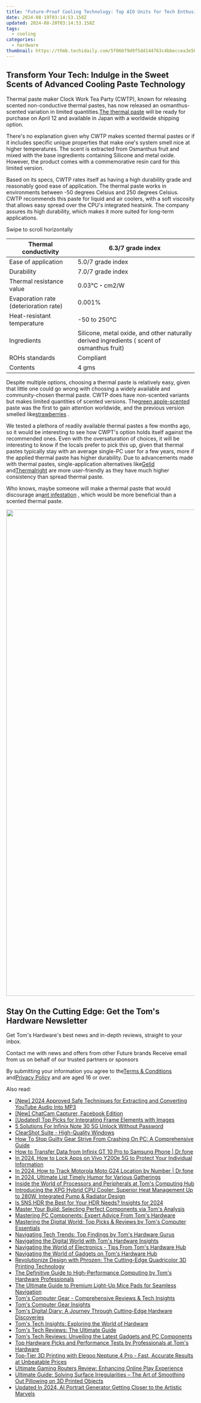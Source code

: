 ```yaml
---
title: "Future-Proof Cooling Technology: Top AIO Units for Tech Enthusiasts"
date: 2024-08-19T03:14:53.158Z
updated: 2024-08-20T03:14:53.158Z
tags:
  - cooling
categories:
  - hardware
thumbnail: https://thmb.techidaily.com/5f066f9d9f5dd144763c4bbeccea3e56ce5ff6713b3a3e310bb03e72d6daf58f.jpg
---
```


## Transform Your Tech: Indulge in the Sweet Scents of Advanced Cooling Paste Technology

Thermal paste maker Clock Work Tea Party (CWTP), known for releasing scented non-conductive thermal pastes, has now released an osmanthus-scented variation in limited quantities.[The thermal paste](https://cwtp.official.ec/items/84779264) will be ready for purchase on April 12 and available in Japan with a worldwide shipping option.

 There's no explanation given why CWTP makes scented thermal pastes or if it includes specific unique properties that make one's system smell nice at higher temperatures. The scent is extracted from Osmanthus fruit and mixed with the base ingredients containing Silicone and metal oxide. However, the product comes with a commemorative resin card for this limited version.

 Based on its specs, CWTP rates itself as having a high durability grade and reasonably good ease of application. The thermal paste works in environments between -50 degrees Celsius and 250 degrees Celsius. CWTP recommends this paste for liquid and air coolers, with a soft viscosity that allows easy spread over the CPU's integrated heatsink. The company assures its high durability, which makes it more suited for long-term applications.

 Swipe to scroll horizontally

| Thermal conductivity                  | 6.3/7 grade index                                                                          |
| ------------------------------------- | ------------------------------------------------------------------------------------------ |
| Ease of application                   | 5.0/7 grade index                                                                          |
| Durability                            | 7.0/7 grade index                                                                          |
| Thermal resistance value              | 0.03℃・cm2/W                                                                                |
| Evaporation rate (deterioration rate) | 0.001%                                                                                     |
| Heat-resistant temperature            | \-50 to 250℃                                                                               |
| Ingredients                           | Silicone, metal oxide, and other naturally derived ingredients ( scent of osmanthus fruit) |
| ROHs standards                        | Compliant                                                                                  |
| Contents                              | 4 gms                                                                                      |

 Despite multiple options, choosing a thermal paste is relatively easy, given that little one could go wrong with choosing a widely available and community-chosen thermal paste. CWTP does have non-scented variants but makes limited quantities of scented versions. The[green apple-scented](https://www.tomshardware.com/news/apple-scented-thermal-paste-launched-in-japan) paste was the first to gain attention worldwide, and the previous version smelled like[strawberries](https://www.tomshardware.com/pc-components/thermal-paste/pink-thermal-paste-smells-like-strawberries-extreme-mugurisu-4g-strawberry-edition-rivals-thermal-grizzlys-kryonaut) .

 We tested a plethora of readily available thermal pastes a few months ago, so it would be interesting to see how CWPT's option holds itself against the recommended ones. Even with the oversaturation of choices, it will be interesting to know if the locals prefer to pick this up, given that thermal pastes typically stay with an average single-PC user for a few years, more if the applied thermal paste has higher durability. Due to advancements made with thermal pastes, single-application alternatives like[Gelid](https://www.tomshardware.com/news/gelid-heatphase-ultra-thermal-pad-outclasses-thermal-pastes) and[Thermalright](https://www.tomshardware.com/news/thermalright-quietly-launches-thermalpads) are more user-friendly as they have much higher consistency than spread thermal paste.

 Who knows, maybe someone will make a thermal paste that would discourage an[ant infestation](https://www.tomshardware.com/pc-components/thermal-paste/gamer-says-ants-infested-his-pc-to-eat-thermal-paste-and-pads-ants-found-proliferating-in-the-gpu-around-thermal-pad-debris) , which would be more beneficial than a scented thermal paste.

<!-- affiliate ads begin -->
<a href="https://boody-eco-wear.pxf.io/c/5597632/1572622/13846" target="_top" id="1572622"><img src="//a.impactradius-go.com/display-ad/13846-1572622" border="0" alt="" width="1000" height="1298"/></a><img height="0" width="0" src="https://imp.pxf.io/i/5597632/1572622/13846" style="position:absolute;visibility:hidden;" border="0" />
<!-- affiliate ads end -->
## Stay On the Cutting Edge: Get the Tom's Hardware Newsletter

 Get Tom's Hardware's best news and in-depth reviews, straight to your inbox.

 Contact me with news and offers from other Future brands  Receive email from us on behalf of our trusted partners or sponsors

 By submitting your information you agree to the[Terms & Conditions](https://futureplc.com/terms-conditions/) and[Privacy Policy](https://futureplc.com/privacy-policy/) and are aged 16 or over.


<ins class="adsbygoogle"
     style="display:block"
     data-ad-format="autorelaxed"
     data-ad-client="ca-pub-7571918770474297"
     data-ad-slot="1223367746"></ins>



<ins class="adsbygoogle"
     style="display:block"
     data-ad-client="ca-pub-7571918770474297"
     data-ad-slot="8358498916"
     data-ad-format="auto"
     data-full-width-responsive="true"></ins>

<span class="atpl-alsoreadstyle">Also read:</span>
<div><ul>
<li><a href="https://youtube-lab.techidaily.com/024-approved-safe-techniques-for-extracting-and-converting-youtube-audio-into-mp3/"><u>[New] 2024 Approved  Safe Techniques for Extracting and Converting YouTube Audio Into MP3</u></a></li>
<li><a href="https://facebook-video-recording.techidaily.com/new-chatcam-capturer-facebook-edition/"><u>[New] ChatCam Capturer, Facebook Edition</u></a></li>
<li><a href="https://some-guidance.techidaily.com/updated-top-picks-for-integrating-frame-elements-with-images/"><u>[Updated] Top Picks for Integrating Frame Elements with Images</u></a></li>
<li><a href="https://unlock-android.techidaily.com/5-solutions-for-infinix-note-30-5g-unlock-without-password-by-drfone-android/"><u>5 Solutions For Infinix Note 30 5G Unlock Without Password</u></a></li>
<li><a href="https://screen-video-capture.techidaily.com/clearshot-suite-high-quality-windows/"><u>ClearShot Suite - High-Quality Windows</u></a></li>
<li><a href="https://win-blog.techidaily.com/how-to-stop-guilty-gear-strive-from-crashing-on-pc-a-comprehensive-guide/"><u>How To Stop Guilty Gear Strive From Crashing On PC: A Comprehensive Guide</u></a></li>
<li><a href="https://android-transfer.techidaily.com/how-to-transfer-data-from-infinix-gt-10-pro-to-samsung-phone-drfone-by-drfone-transfer-from-android-transfer-from-android/"><u>How to Transfer Data from Infinix GT 10 Pro to Samsung Phone | Dr.fone</u></a></li>
<li><a href="https://unlock-android.techidaily.com/in-2024-how-to-lock-apps-on-vivo-y200e-5g-to-protect-your-individual-information-by-drfone-android/"><u>In 2024, How to Lock Apps on Vivo Y200e 5G to Protect Your Individual Information</u></a></li>
<li><a href="https://android-location-track.techidaily.com/in-2024-how-to-track-motorola-moto-g24-location-by-number-drfone-by-drfone-virtual-android/"><u>In 2024, How to Track Motorola Moto G24 Location by Number | Dr.fone</u></a></li>
<li><a href="https://some-approaches.techidaily.com/in-2024-ultimate-list-timely-humor-for-various-gatherings/"><u>In 2024, Ultimate List  Timely Humor for Various Gatherings</u></a></li>
<li><a href="https://hardware-tips.techidaily.com/inside-the-world-of-processors-and-peripherals-at-toms-computing-hub/"><u>Inside the World of Processors and Peripherals at Tom's Computing Hub</u></a></li>
<li><a href="https://hardware-tips.techidaily.com/introducing-the-xpg-hybrid-cpu-cooler-superior-heat-management-up-to-280w-integrated-pump-and-radiator-design/"><u>Introducing the XPG Hybrid CPU Cooler: Superior Heat Management Up to 280W, Integrated Pump & Radiator Design</u></a></li>
<li><a href="https://extra-support.techidaily.com/is-sns-hdr-the-best-for-your-hdr-needs-insights-for-2024/"><u>Is SNS HDR the Best for Your HDR Needs? Insights for 2024</u></a></li>
<li><a href="https://hardware-tips.techidaily.com/master-your-build-selecting-perfect-components-via-toms-analysis/"><u>Master Your Build: Selecting Perfect Components via Tom's Analysis</u></a></li>
<li><a href="https://hardware-tips.techidaily.com/mastering-pc-components-expert-advice-from-toms-hardware/"><u>Mastering PC Components: Expert Advice From Tom's Hardware</u></a></li>
<li><a href="https://hardware-tips.techidaily.com/mastering-the-digital-world-top-picks-and-reviews-by-toms-computer-essentials/"><u>Mastering the Digital World: Top Picks & Reviews by Tom's Computer Essentials</u></a></li>
<li><a href="https://hardware-tips.techidaily.com/navigating-tech-trends-top-findings-by-toms-hardware-gurus/"><u>Navigating Tech Trends: Top Findings by Tom's Hardware Gurus</u></a></li>
<li><a href="https://hardware-tips.techidaily.com/navigating-the-digital-world-with-toms-hardware-insights/"><u>Navigating the Digital World with Tom's Hardware Insights</u></a></li>
<li><a href="https://hardware-tips.techidaily.com/navigating-the-world-of-electronics-tips-from-toms-hardware-hub/"><u>Navigating the World of Electronics - Tips From Tom's Hardware Hub</u></a></li>
<li><a href="https://hardware-tips.techidaily.com/navigating-the-world-of-gadgets-on-toms-hardware-hub/"><u>Navigating the World of Gadgets on Tom's Hardware Hub</u></a></li>
<li><a href="https://hardware-tips.techidaily.com/revolutionize-design-with-phrozen-the-cutting-edge-quadricolor-3d-printing-technology/"><u>Revolutionize Design with Phrozen: The Cutting-Edge Quadricolor 3D Printing Technology</u></a></li>
<li><a href="https://hardware-tips.techidaily.com/the-definitive-guide-to-high-performance-computing-by-toms-hardware-professionals/"><u>The Definitive Guide to High-Performance Computing by Tom's Hardware Professionals</u></a></li>
<li><a href="https://hardware-tips.techidaily.com/the-ultimate-guide-to-premium-light-up-mice-pads-for-seamless-navigation/"><u>The Ultimate Guide to Premium Light-Up Mice Pads for Seamless Navigation</u></a></li>
<li><a href="https://hardware-tips.techidaily.com/toms-computer-gear-comprehensive-reviews-and-tech-insights/"><u>Tom's Computer Gear - Comprehensive Reviews & Tech Insights</u></a></li>
<li><a href="https://hardware-tips.techidaily.com/toms-computer-gear-insights/"><u>Tom's Computer Gear Insights</u></a></li>
<li><a href="https://hardware-tips.techidaily.com/toms-digital-diary-a-journey-through-cutting-edge-hardware-discoveries/"><u>Tom's Digital Diary: A Journey Through Cutting-Edge Hardware Discoveries</u></a></li>
<li><a href="https://hardware-tips.techidaily.com/toms-tech-insights-exploring-the-world-of-hardware/"><u>Tom's Tech Insights: Exploring the World of Hardware</u></a></li>
<li><a href="https://hardware-tips.techidaily.com/toms-tech-reviews-the-ultimate-guide/"><u>Tom's Tech Reviews: The Ultimate Guide</u></a></li>
<li><a href="https://hardware-tips.techidaily.com/toms-tech-reviews-unveiling-the-latest-gadgets-and-pc-components/"><u>Tom's Tech Reviews: Unveiling the Latest Gadgets and PC Components</u></a></li>
<li><a href="https://hardware-tips.techidaily.com/top-hardware-picks-and-performance-tests-by-professionals-at-toms-hardware/"><u>Top Hardware Picks and Performance Tests by Professionals at Tom's Hardware</u></a></li>
<li><a href="https://hardware-tips.techidaily.com/top-tier-3d-printing-with-elegoo-neptune-4-pro-fast-accurate-results-at-unbeatable-prices/"><u>Top-Tier 3D Printing with Elegoo Neptune 4 Pro - Fast, Accurate Results at Unbeatable Prices</u></a></li>
<li><a href="https://hardware-tips.techidaily.com/ultimate-gaming-routers-review-enhancing-online-play-experience/"><u>Ultimate Gaming Routers Review: Enhancing Online Play Experience</u></a></li>
<li><a href="https://hardware-tips.techidaily.com/ultimate-guide-solving-surface-irregularities-the-art-of-smoothing-out-pillowing-on-3d-printed-objects/"><u>Ultimate Guide: Solving Surface Irregularities – The Art of Smoothing Out Pillowing on 3D Printed Objects</u></a></li>
<li><a href="https://ai-topics.techidaily.com/updated-in-2024-ai-portrait-generator-getting-closer-to-the-artistic-marvels/"><u>Updated In 2024, AI Portrait Generator Getting Closer to the Artistic Marvels</u></a></li>
</ul></div>
